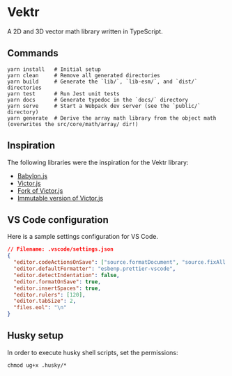 # Vektr

A 2D and 3D vector math library written in TypeScript.

## Commands

```shell
yarn install   # Initial setup
yarn clean     # Remove all generated directories
yarn build     # Generate the `lib/`, `lib-esm/`, and `dist/` directories
yarn test      # Run Jest unit tests
yarn docs      # Generate typedoc in the `docs/` directory
yarn serve     # Start a Webpack dev server (see the `public/` directory)
yarn generate  # Derive the array math library from the object math (overwrites the src/core/math/array/ dir!)
```

## Inspiration

The following libraries were the inspiration for the Vektr library:

- [Babylon.js](https://github.com/BabylonJS/Babylon.js/blob/master/packages/dev/core/src/Maths/math.vector.ts)
- [Victor.js](https://github.com/maxkueng/victor/blob/master/index.js)
- [Fork of Victor.js](https://github.com/a-robu/victor/blob/master/index.js)
- [Immutable version of Victor.js](https://github.com/yukulele/Vector.js/blob/master/vector.ts)

## VS Code configuration

Here is a sample settings configuration for VS Code.

```json
// Filename: .vscode/settings.json
{
  "editor.codeActionsOnSave": ["source.formatDocument", "source.fixAll.eslint"],
  "editor.defaultFormatter": "esbenp.prettier-vscode",
  "editor.detectIndentation": false,
  "editor.formatOnSave": true,
  "editor.insertSpaces": true,
  "editor.rulers": [120],
  "editor.tabSize": 2,
  "files.eol": "\n"
}
```

## Husky setup

In order to execute husky shell scripts, set the permissions:

```shell
chmod ug+x .husky/*
```
